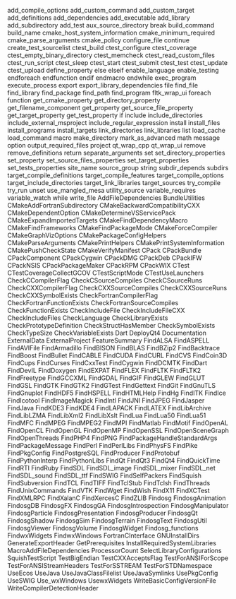 add_compile_options
add_custom_command
add_custom_target
add_definitions
add_dependencies
add_executable
add_library
add_subdirectory
add_test
aux_source_directory
break
build_command
build_name
cmake_host_system_information
cmake_minimum_required
cmake_parse_arguments
cmake_policy
configure_file
continue
create_test_sourcelist
ctest_build
ctest_configure
ctest_coverage
ctest_empty_binary_directory
ctest_memcheck
ctest_read_custom_files
ctest_run_script
ctest_sleep
ctest_start
ctest_submit
ctest_test
ctest_update
ctest_upload
define_property
else
elseif
enable_language
enable_testing
endforeach
endfunction
endif
endmacro
endwhile
exec_program
execute_process
export
export_library_dependencies
file
find_file
find_library
find_package
find_path
find_program
fltk_wrap_ui
foreach
function
get_cmake_property
get_directory_property
get_filename_component
get_property
get_source_file_property
get_target_property
get_test_property
if
include
include_directories
include_external_msproject
include_regular_expression
install
install_files
install_programs
install_targets
link_directories
link_libraries
list
load_cache
load_command
macro
make_directory
mark_as_advanced
math
message
option
output_required_files
project
qt_wrap_cpp
qt_wrap_ui
remove
remove_definitions
return
separate_arguments
set
set_directory_properties
set_property
set_source_files_properties
set_target_properties
set_tests_properties
site_name
source_group
string
subdir_depends
subdirs
target_compile_definitions
target_compile_features
target_compile_options
target_include_directories
target_link_libraries
target_sources
try_compile
try_run
unset
use_mangled_mesa
utility_source
variable_requires
variable_watch
while
write_file
AddFileDependencies
BundleUtilities
CMakeAddFortranSubdirectory
CMakeBackwardCompatibilityCXX
CMakeDependentOption
CMakeDetermineVSServicePack
CMakeExpandImportedTargets
CMakeFindDependencyMacro
CMakeFindFrameworks
CMakeFindPackageMode
CMakeForceCompiler
CMakeGraphVizOptions
CMakePackageConfigHelpers
CMakeParseArguments
CMakePrintHelpers
CMakePrintSystemInformation
CMakePushCheckState
CMakeVerifyManifest
CPack
CPackBundle
CPackComponent
CPackCygwin
CPackDMG
CPackDeb
CPackIFW
CPackNSIS
CPackPackageMaker
CPackRPM
CPackWIX
CTest
CTestCoverageCollectGCOV
CTestScriptMode
CTestUseLaunchers
CheckCCompilerFlag
CheckCSourceCompiles
CheckCSourceRuns
CheckCXXCompilerFlag
CheckCXXSourceCompiles
CheckCXXSourceRuns
CheckCXXSymbolExists
CheckFortranCompilerFlag
CheckFortranFunctionExists
CheckFortranSourceCompiles
CheckFunctionExists
CheckIncludeFile
CheckIncludeFileCXX
CheckIncludeFiles
CheckLanguage
CheckLibraryExists
CheckPrototypeDefinition
CheckStructHasMember
CheckSymbolExists
CheckTypeSize
CheckVariableExists
Dart
DeployQt4
Documentation
ExternalData
ExternalProject
FeatureSummary
FindALSA
FindASPELL
FindAVIFile
FindArmadillo
FindBISON
FindBLAS
FindBZip2
FindBacktrace
FindBoost
FindBullet
FindCABLE
FindCUDA
FindCURL
FindCVS
FindCoin3D
FindCups
FindCurses
FindCxxTest
FindCygwin
FindDCMTK
FindDart
FindDevIL
FindDoxygen
FindEXPAT
FindFLEX
FindFLTK
FindFLTK2
FindFreetype
FindGCCXML
FindGDAL
FindGIF
FindGLEW
FindGLUT
FindGSL
FindGTK
FindGTK2
FindGTest
FindGettext
FindGit
FindGnuTLS
FindGnuplot
FindHDF5
FindHSPELL
FindHTMLHelp
FindHg
FindITK
FindIce
FindIcotool
FindImageMagick
FindIntl
FindJNI
FindJPEG
FindJasper
FindJava
FindKDE3
FindKDE4
FindLAPACK
FindLATEX
FindLibArchive
FindLibLZMA
FindLibXml2
FindLibXslt
FindLua
FindLua50
FindLua51
FindMFC
FindMPEG
FindMPEG2
FindMPI
FindMatlab
FindMotif
FindOpenAL
FindOpenCL
FindOpenGL
FindOpenMP
FindOpenSSL
FindOpenSceneGraph
FindOpenThreads
FindPHP4
FindPNG
FindPackageHandleStandardArgs
FindPackageMessage
FindPerl
FindPerlLibs
FindPhysFS
FindPike
FindPkgConfig
FindPostgreSQL
FindProducer
FindProtobuf
FindPythonInterp
FindPythonLibs
FindQt
FindQt3
FindQt4
FindQuickTime
FindRTI
FindRuby
FindSDL
FindSDL_image
FindSDL_mixer
FindSDL_net
FindSDL_sound
FindSDL_ttf
FindSWIG
FindSelfPackers
FindSquish
FindSubversion
FindTCL
FindTIFF
FindTclStub
FindTclsh
FindThreads
FindUnixCommands
FindVTK
FindWget
FindWish
FindX11
FindXCTest
FindXMLRPC
FindXalanC
FindXercesC
FindZLIB
Findosg
FindosgAnimation
FindosgDB
FindosgFX
FindosgGA
FindosgIntrospection
FindosgManipulator
FindosgParticle
FindosgPresentation
FindosgProducer
FindosgQt
FindosgShadow
FindosgSim
FindosgTerrain
FindosgText
FindosgUtil
FindosgViewer
FindosgVolume
FindosgWidget
Findosg_functions
FindwxWidgets
FindwxWindows
FortranCInterface
GNUInstallDirs
GenerateExportHeader
GetPrerequisites
InstallRequiredSystemLibraries
MacroAddFileDependencies
ProcessorCount
SelectLibraryConfigurations
SquishTestScript
TestBigEndian
TestCXXAcceptsFlag
TestForANSIForScope
TestForANSIStreamHeaders
TestForSSTREAM
TestForSTDNamespace
UseEcos
UseJava
UseJavaClassFilelist
UseJavaSymlinks
UsePkgConfig
UseSWIG
Use_wxWindows
UsewxWidgets
WriteBasicConfigVersionFile
WriteCompilerDetectionHeader
